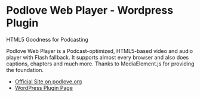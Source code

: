 # Podlove Web Player - Wordpress Plugin

HTML5 Goodness for Podcasting

Podlove Web Player is a Podcast-optimized, HTML5-based video and audio player with Flash fallback. It supports almost every browser and also does captions, chapters and much more. Thanks to MediaElement.js for providing the foundation.

* [Official Site on podlove.org](http://podlove.org/podlove-web-player/)
* [WordPress Plugin Page](http://wordpress.org/extend/plugins/podlove-web-player/)